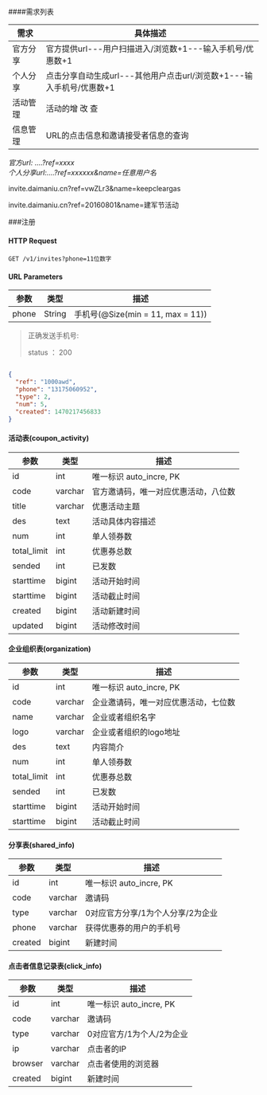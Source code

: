 ####需求列表

 需求  |  具体描述   
--------- | --------------------   
官方分享 | 官方提供url---用户扫描进入/浏览数+1---输入手机号/优惠数+1
个人分享 | 点击分享自动生成url---其他用户点击url/浏览数+1---输入手机号/优惠数+1
活动管理 | 活动的增 改 查
信息管理 | URL的点击信息和邀请接受者信息的查询

*官方url: ....?ref=xxxx*  
*个人分享url:....?ref=xxxxxx&name=任意用户名*

invite.daimaniu.cn?ref=vwZLr3&name=keepcleargas

invite.daimaniu.cn?ref=20160801&name=建军节活动




###注册

#### HTTP Request
`GET /v1/invites?phone=11位数字`

#### URL Parameters

参数 | 类型 |  描述
--------- | ----------- | -----------
phone | String | 手机号(@Size(min = 11, max = 11))

> 正确发送手机号:
>
>status ： 200

```json

{
  "ref": "1000awd",
  "phone": "13175060952",
  "type": 2,
  "num": 5,
  "created": 1470217456833
}
```




#### 活动表(coupon_activity)

参数 | 类型 |  描述
--------- | ----------- | -----------   
id | int | 唯一标识 auto_incre, PK 
code | varchar | 官方邀请码，唯一对应优惠活动，八位数  
title | varchar | 优惠活动主题
des | text | 活动具体内容描述
num | int | 单人领券数
total_limit | int | 优惠券总数
sended | int | 已发数
starttime | bigint | 活动开始时间
starttime | bigint | 活动截止时间
created | bigint | 活动新建时间
updated | bigint | 活动修改时间


#### 企业组织表(organization)

参数 | 类型 |  描述
--------- | ----------- | -----------   
id | int | 唯一标识 auto_incre, PK 
code | varchar | 企业邀请码，唯一对应优惠活动，七位数  
name | varchar | 企业或者组织名字
logo | varchar | 企业或者组织的logo地址
des | text | 内容简介
num | int | 单人领券数
total_limit | int | 优惠券总数
sended | int | 已发数
starttime | bigint | 活动开始时间
starttime | bigint | 活动截止时间




#### 分享表(shared_info)

参数 | 类型 |  描述
--------- | ----------- | -----------  
id | int | 唯一标识 auto_incre, PK  
code | varchar | 邀请码
type | varchar | 0对应官方分享/1为个人分享/2为企业
phone | varchar | 获得优惠券的用户的手机号
created | bigint | 新建时间



#### 点击者信息记录表(click_info)
参数 | 类型 |  描述
--------- | ----------- | -----------   
id | int | 唯一标识 auto_incre, PK  
code | varchar | 邀请码   
type | varchar |  0对应官方/1为个人/2为企业
ip | varchar | 点击者的IP
browser | varchar | 点击者使用的浏览器
created | bigint | 新建时间





